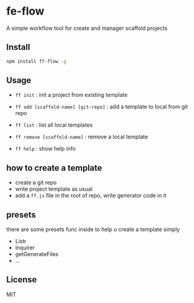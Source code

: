 # fe-flow
A simple workflow tool for create and manager scaffold projects

## Install
```bash
npm install ff-flow -g
```

## Usage
- `ff init` : init a project from existing template

- `ff add [scaffold-name] [git-repo]` : add a template to local from git repo

- `ff list` : list all local templates

- `ff remove [scaffold-name]` : remove a local template

- `ff help` : show help info

## how to create a template
- create a git repo
- write project template as usual
- add a `ff.js` file in the root of repo, write generator code in it

## presets
there are some presets func inside to help u create a template simply
- Listr
- Inquirer
- getGenerateFiles
- ...

## License
MIT